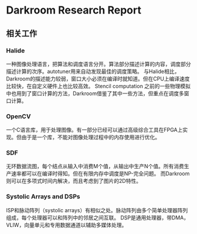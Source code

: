 # Darkroom Research Report
## 相关工作
### Halide
一种图像处理语言，把算法和调度语言分开。算法部分描述计算的内容，调度部分描述计算的次序。autotuner用来自动发现最佳的调度策略。
与Halide相比，Darkroom的描述能力较弱，窗口大小必须在编译时就知道。但在CPU上编译速度比较快，在自定义硬件上也比较高效。
Stencil computation
之前的一些物理模拟中也用到了窗口计算的方法，Darkroom借鉴了其中一些方法，但重点在调度多窗口计算。

### OpenCV

一个C语言库，用于处理图像。有一部分已经可以通过高级综合工具在FPGA上实现。但由于是一个库，不能对图像处理过程中的内存使用进行优化。

### SDF

无环数据流图，每个结点从输入中消费M个值，从输出中生产N个值。所有消费生产速率都可以在编译时得知。但在有限内存中调度是NP-完全问题。
而Darkroom则可以在多项式时间内解决，而且考虑到了图片的2D特性。

### Systolic Arrays and DSPs

ISP和脉动阵列（systolic arrays）有相似之处。脉动阵列由多个简单处理器阵列组成，每个处理器可以和阵列中的邻居之间互联。
DSP是通用处理器，带DMA，VLIW，向量单元和专用数据通道以辅助多媒体处理。

